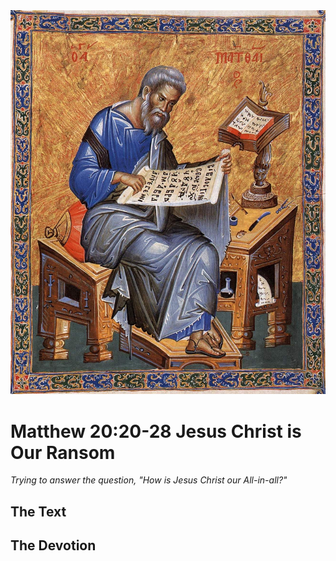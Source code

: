<img class="intro-right" src="../images/art-matthew.jpg">

# Matthew 20:20-28 Jesus Christ is Our Ransom

*Trying to answer the question, "How is Jesus Christ our All-in-all?"*

## The Text

## The Devotion